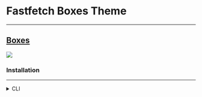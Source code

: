 # Fastfetch Boxes Theme

---

[Boxes](https://github.com/JorgeAlMoLa/fastfetch-boxes-theme/blob/main/boxes.jsonc)
---
![](https://i.ibb.co/8NV36yL/Fastfetch.png)

### Installation 
---
<details>
<summary> CLI </summary>

1. Backup your config. By running
```bash
cd ~/.config/fastfetch/
```
```bash
mv config.jsonc config.jsonc.d
```
you save your current config in the file `config.jsonc.d`.

2. Clone the repo in your fastfetch's config folder
```bash
git clone https://github.com/JorgeAlMoLa/fastfetch-boxes-theme.git
``` 
3.  Copy the config file in the current directory
```bash
cp fastfetch-boxes-theme/boxes.jsonc .
``` 

4. Change file's name
```bash
mv boxes.jsonc config.jsonc
```
5. Remove fastfetch-boxes-theme directory
```bash
rm -r fastfetch-boxes-theme/
```

6. Run
```bash
fastfetch
```
</details>
